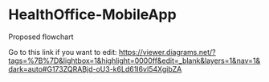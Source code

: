# HealthOffice-MobileApp
Proposed flowchart

Go to this link if you want to edit:
https://viewer.diagrams.net/?tags=%7B%7D&lightbox=1&highlight=0000ff&edit=_blank&layers=1&nav=1&dark=auto#G173ZQRABjd-oU3-k6Ld61I6vI54XgibZA
